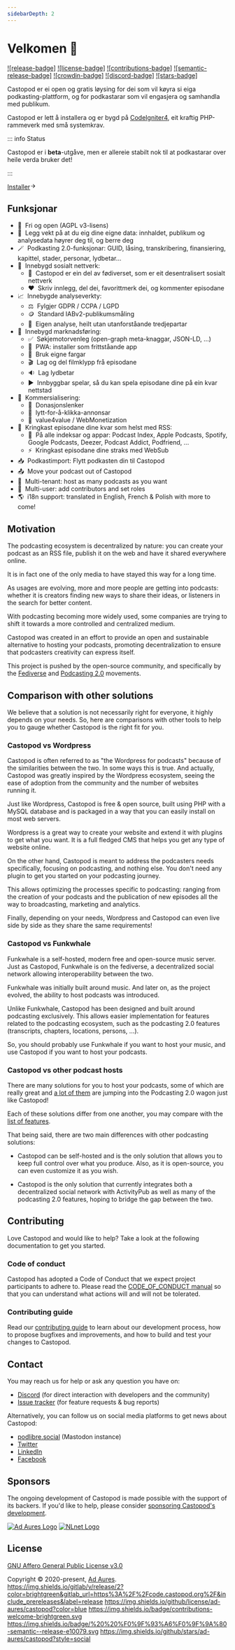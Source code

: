 ```yaml
---
sidebarDepth: 2
---
```


# Velkomen 👋

[![release-badge]][release]&nbsp;[![license-badge]][license]&nbsp;[![contributions-badge]][contributions]&nbsp;[![semantic-release-badge]][semantic-release]&nbsp;[![crowdin-badge]][crowdin]&nbsp;[![discord-badge]][discord]&nbsp;[![stars-badge]][stars]

Castopod er ei open og gratis løysing for dei som vil køyra si eiga
podkasting-plattform, og for podkastarar som vil engasjera og samhandla med
publikum.

Castopod er lett å installera og er bygd på
[CodeIgniter4](https://codeigniter.com/), eit kraftig PHP-rammeverk med små
systemkrav.

::: info Status

Castopod er i **beta**-utgåve, men er allereie stabilt nok til at podkastarar
over heile verda&nbsp;bruker&nbsp;det!

:::

<div class="flex items-center">
  <a href="/getting-started/install" class="inline-flex items-center px-4 py-2 mx-auto font-semibold text-center text-white rounded-full shadow gap-x-1 bg-pine-500 hover:no-underline hover:bg-pine-600">Installer<svg viewBox="0 0 24 24" width="1em" height="1em" class="text-xl text-pine-200"><path fill="currentColor" d="m16.172 11-5.364-5.364 1.414-1.414L20 12l-7.778 7.778-1.414-1.414L16.172 13H4v-2z"></path></svg></a>
</div>

## Funksjonar

- 🌱 &nbsp;Fri og open (AGPL v3-lisens)
- 🔐 &nbsp;Legg vekt på at du eig dine eigne data: innhaldet, publikum og
  analysedata høyrer deg til, og&nbsp;berre&nbsp;deg
- 🪄 &nbsp;Podkasting 2.0-funksjonar: GUID, låsing, transkribering, finansiering,
  kapittel, stader, personar, lydbetar…
- 💬 &nbsp;Innebygd sosialt nettverk:
  - 🚀 &nbsp;Castopod er ein del av fødiverset, som er eit desentralisert
    sosialt nettverk
  - ❤️ &nbsp;Skriv innlegg, del dei, favorittmerk dei, og kommenter episodane
- 📈 &nbsp;Innebygde analyseverkty:
  - ⚖️ &nbsp;Fylgjer GDPR / CCPA / LGPD
  - 🪙 &nbsp;Standard IABv2-publikumsmåling
  - 🏡 &nbsp;Eigen analyse, heilt utan utanforståande tredjepartar
- 📢 &nbsp;Innebygd marknadsføring:
  - ✅ &nbsp;Søkjemotorvenleg (open-graph meta-knaggar, JSON-LD, …)
  - 📱 &nbsp;PWA: installer som frittståande app
  - 🎨 &nbsp;Bruk eigne fargar
  - 🎬 &nbsp;Lag og del filmklypp frå episodane
  - 🔉 &nbsp;Lag lydbetar
  - ▶️ &nbsp;Innbyggbar spelar, så du kan spela episodane dine på ein kvar
    nettstad
- 💸 &nbsp;Kommersialisering:
  - 🔗 &nbsp;Donasjonslenker
  - 📲 &nbsp;lytt-for-å-klikka-annonsar
  - 🤝 &nbsp;value4value / WebMonetization
- 📡 &nbsp;Kringkast episodane dine kvar som helst med RSS:
  - 📱 &nbsp;På alle indeksar og appar: Podcast Index, Apple Podcasts, Spotify,
    Google Podcasts, Deezer, Podcast Addict, Podfriend, …
  - ⚡ &nbsp;Kringkast episodane dine straks med WebSub
- 📥 &nbsp;Podkastimport: Flytt podkasten din til Castopod
- 📤 &nbsp;Move your podcast out of Castopod
- 🔀 &nbsp;Multi-tenant: host as many podcasts as you want
- 👥 &nbsp;Multi-user: add contributors and set roles
- 🌎 &nbsp;i18n support: translated in English, French & Polish with more to
  come!

## Motivation

The podcasting ecosystem is decentralized by nature: you can create your podcast
as an RSS file, publish it on the web and have it shared everywhere online.

It is in fact one of the only media to have stayed this way for a long time.

As usages are evolving, more and more people are getting into podcasts: whether
it is creators finding new ways to share their ideas, or listeners in the search
for better content.

With podcasting becoming more widely used, some companies are trying to shift it
towards a more controlled and centralized medium.

Castopod was created in an effort to provide an open and sustainable alternative
to hosting your podcasts, promoting decentralization to ensure that podcasters
creativity can express itself.

This project is pushed by the open-source community, and specifically by the
[Fediverse](https://fediverse.party/en/fediverse/) and
[Podcasting 2.0](https://podcastindex.org/) movements.

## Comparison with other solutions

We believe that a solution is not necessarily right for everyone, it highly
depends on your needs. So, here are comparisons with other tools to help you to
gauge whether Castopod is the right fit for&nbsp;you.

### Castopod vs Wordpress

Castopod is often referred to as "the Wordpress for podcasts" because of the
similarities between the two. In some ways this is true. And actually, Castopod
was greatly inspired by the Wordpress ecosystem, seeing the ease of adoption
from the community and the number of websites running&nbsp;it.

Just like Wordpress, Castopod is free & open source, built using PHP with a
MySQL database and is packaged in a way that you can easily install on most web
servers.

Wordpress is a great way to create your website and extend it with plugins to
get what you want. It is a full fledged CMS that helps you get any type of
website online.

On the other hand, Castopod is meant to address the podcasters needs
specifically, focusing on podcasting, and nothing else. You don't need any
plugin to get you started on your podcasting&nbsp;journey.

This allows optimizing the processes specific to podcasting: ranging from the
creation of your podcasts and the publication of new episodes all the way to
broadcasting, marketing and analytics.

Finally, depending on your needs, Wordpress and Castopod can even live side by
side as they share the same requirements!

### Castopod vs Funkwhale

Funkwhale is a self-hosted, modern free and open-source music server. Just as
Castopod, Funkwhale is on the fediverse, a decentralized social network allowing
interoperability between the two.

Funkwhale was initially built around music. And later on, as the project
evolved, the ability to host podcasts was introduced.

Unlike Funkwhale, Castopod has been designed and built around podcasting
exclusively. This allows easier implementation for features related to the
podcasting ecosystem, such as the podcasting 2.0 features (transcripts,
chapters, locations, persons, …).

So, you should probably use Funkwhale if you want to host your music, and use
Castopod if you want to host your podcasts.

### Castopod vs other podcast hosts

There are many solutions for you to host your podcasts, some of which are really
great and [a lot of them](https://podcastindex.org/apps) are jumping into the
Podcasting 2.0 wagon just like Castopod!

Each of these solutions differ from one another, you may compare with the
[list of features](#features).

That being said, there are two main differences with other podcasting solutions:

- Castopod can be self-hosted and is the only solution that allows you to keep
  full control over what you produce. Also, as it is open-source, you can even
  customize it as you wish.

- Castopod is the only solution that currently integrates both a decentralized
  social network with ActivityPub as well as many of the podcasting 2.0
  features, hoping to bridge the gap between the two.

## Contributing

Love Castopod and would like to help? Take a look at the following documentation
to get you&nbsp;started.

### Code of conduct

Castopod has adopted a Code of Conduct that we expect project participants to
adhere to. Please read the
[CODE_OF_CONDUCT manual](https://code.castopod.org/adaures/castopod/-/blob/beta/CODE_OF_CONDUCT.md)
so that you can understand what actions will and will not be&nbsp;tolerated.

### Contributing guide

Read our [contributing guide](./contributing/guidelines.md) to learn about our
development process, how to propose bugfixes and improvements, and how to build
and test your changes to Castopod.

## Contact

You may reach us for help or ask any question you have on:

- [Discord](https://castopod.org/discord) (for direct interaction with
  developers and the community)
- [Issue tracker](https://code.castopod.org/adaures/castopod/-/issues) (for
  feature requests & bug reports)

Alternatively, you can follow us on social media platforms to get news about
Castopod:

- [podlibre.social](https://podlibre.social/@Castopod) (Mastodon instance)
- [Twitter](https://twitter.com/castopod)
- [LinkedIn](https://linkedin.com/company/castopod)
- [Facebook](https://www.facebook.com/castopod)

## Sponsors

The ongoing development of Castopod is made possible with the support of its
backers. If you'd like to help, please consider
[sponsoring Castopod's development](https://opencollective.com/castopod/contribute).

<div class="flex flex-wrap gap-x-16 gap-y-8">
  <a href="https://adaures.com/" target="_blank" rel="noopener noreferrer"><img src="/images/sponsors/adaures.svg" alt="Ad Aures Logo" class="h-16" /></a>
  <a href="https://nlnet.nl/project/Castopod/" target="_blank" rel="noopener noreferrer"><img src="/images/sponsors/nlnet.svg" alt="NLnet Logo" class="h-16" /></a>
</div>

## License

[GNU Affero General Public License v3.0](https://choosealicense.com/licenses/agpl-3.0/)

Copyright © 2020-present, [Ad Aures](https://adaures.com/).
https://img.shields.io/gitlab/v/release/2?color=brightgreen&gitlab_url=https%3A%2F%2Fcode.castopod.org%2F&include_prereleases&label=release
https://img.shields.io/github/license/ad-aures/castopod?color=blue
https://img.shields.io/badge/contributions-welcome-brightgreen.svg
https://img.shields.io/badge/%20%20%F0%9F%93%A6%F0%9F%9A%80-semantic--release-e10079.svg
https://img.shields.io/github/stars/ad-aures/castopod?style=social

[release]: https://code.castopod.org/adaures/castopod/-/releases
[license]: https://code.castopod.org/adaures/castopod/-/blob/beta/LICENSE.md
[contributions]: https://code.castopod.org/adaures/castopod/-/issues
[semantic-release]: https://github.com/semantic-release/semantic-release
[discord]: https://castopod.org/discord
[stars]: https://github.com/ad-aures/castopod/stargazers
[crowdin]: https://translate.castopod.org/project/castopod
